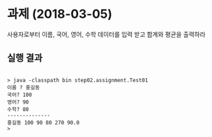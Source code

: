 # 과제 (2018-03-05)
사용자로부터 이름, 국어, 영어, 수학 데이터를 입력 받고 합계와 평균을 출력하라

## 실행 결과
```

> java -classpath bin step02.assignment.Test01
이름 ? 홍길동
국어? 100
영어? 90
수학? 80
--------------
홍길동 100 90 80 270 90.0
>
```